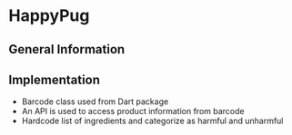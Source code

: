 # HappyPug

## General Information 


## Implementation
- Barcode class used from Dart package 
- An API is used to access product information from barcode 
- Hardcode list of ingredients and categorize as harmful and unharmful
